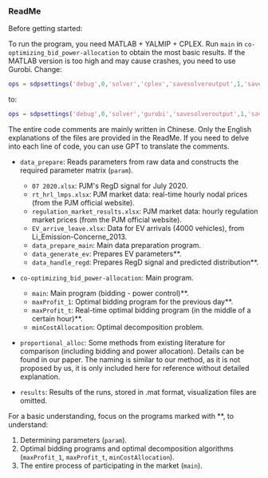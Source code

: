 ### ReadMe

Before getting started:

To run the program, you need MATLAB + YALMIP + CPLEX.
Run `main` in `co-optimizing_bid_power-allocation` to obtain the most basic results.
If the MATLAB version is too high and may cause crashes, you need to use Gurobi. Change:
```matlab
ops = sdpsettings('debug',0,'solver','cplex','savesolveroutput',1,'savesolverinput',1);
```
to:
```matlab
ops = sdpsettings('debug',0,'solver','gurobi','savesolveroutput',1,'savesolverinput',1);
```

The entire code comments are mainly written in Chinese. Only the English explanations of the files are provided in the ReadMe. If you need to delve into each line of code, you can use GPT to translate the comments.

- `data_prepare`: Reads parameters from raw data and constructs the required parameter matrix (`param`).
    - `07 2020.xlsx`: PJM's RegD signal for July 2020.
    - `rt_hrl_lmps.xlsx`: PJM market data: real-time hourly nodal prices (from the PJM official website).
    - `regulation_market_results.xlsx`: PJM market data: hourly regulation market prices (from the PJM official website).
    - `EV_arrive_leave.xlsx`: Data for EV arrivals (4000 vehicles), from Li_Emission-Concerne_2013.
    - `data_prepare_main`: Main data preparation program.
    - `data_generate_ev`: Prepares EV parameters**.
    - `data_handle_regd`: Prepares RegD signal and predicted distribution**.

- `co-optimizing_bid_power-allocation`: Main program.
    - `main`: Main program (bidding - power control)**.
    - `maxProfit_1`: Optimal bidding program for the previous day**.
    - `maxProfit_t`: Real-time optimal bidding program (in the middle of a certain hour)**.
    - `minCostAllocation`: Optimal decomposition problem.

- `proportional_alloc`: Some methods from existing literature for comparison (including bidding and power allocation). Details can be found in our paper. The naming is similar to our method, as it is not proposed by us, it is only included here for reference without detailed explanation.

- `results`: Results of the runs, stored in .mat format, visualization files are omitted.

For a basic understanding, focus on the programs marked with **, to understand:
1. Determining parameters (`param`).
2. Optimal bidding programs and optimal decomposition algorithms (`maxProfit_1`, `maxProfit_t`, `minCostAllocation`).
3. The entire process of participating in the market (`main`).